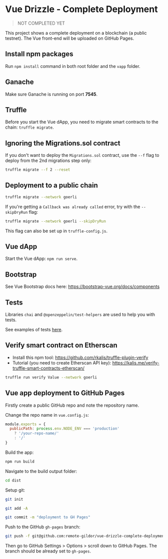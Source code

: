 # Vue Drizzle - Complete Deployment

> NOT COMPLETED YET

This project shows a complete deployment on a blockchain (a public testnet). The Vue front-end will be uploaded on GitHub Pages.

## Install npm packages

Run `npm install` command in both root folder and the `vapp` folder.

## Ganache

Make sure Ganache is running on port **7545**.

## Truffle

Before you start the Vue dApp, you need to migrate smart contracts to the chain: `truffle migrate`.

## Ignoring the Migrations.sol contract

If you don't want to deploy the `Migrations.sol` contract, use the `--f` flag to deploy from the 2nd migrations step only:

```bash
truffle migrate --f 2 --reset
```

## Deployment to a public chain

```bash
truffle migrate --network goerli
```

If you're getting a `Callback was already called` error, try with the `--skipDryRun` flag:

```bash
truffle migrate --network goerli --skipDryRun
```

This flag can also be set up in `truffle-config.js`.

## Vue dApp

Start the Vue dApp: `npm run serve`.

## Bootstrap

See Vue Bootstrap docs here: https://bootstrap-vue.org/docs/components

## Tests

Libraries `chai` and `@openzeppelin/test-helpers` are used to help you with tests.

See examples of tests [here](https://github.com/remote-gildor/vue-drizzle-crowdsale/blob/master/test/TestCrowdsale.test.js).

## Verify smart contract on Etherscan

- Install this npm tool: https://github.com/rkalis/truffle-plugin-verify 
- Tutorial (you need to create Etherscan API key): https://kalis.me/verify-truffle-smart-contracts-etherscan/ 

```bash
truffle run verify Value --network goerli
```

## Vue app deployment to GitHub Pages

Firstly create a public GitHub repo and note the repository name.

Change the repo name in `vue.config.js`:

```javascript
module.exports = {
  publicPath: process.env.NODE_ENV === 'production'
    ? '/your-repo-name/'
    : '/'
}
```

Build the app:

```bash
npm run build
```

Navigate to the build output folder:

```bash
cd dist
```

Setup git:

```bash
git init

git add -A

git commit -m "deployment to GH Pages"
```

Push to the GitHub `gh-pages` branch:

```bash
git push -f git@github.com:remote-gildor/vue-drizzle-complete-deployment.git master:gh-pages
```

Then go to GitHub Settings > Options > scroll down to GitHub Pages. The branch should be already set to `gh-pages`.
